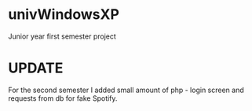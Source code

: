 # univWindowsXP

Junior year first semester project

# UPDATE

For the second semester I added small amount of php - login screen and requests from db for fake Spotify.
